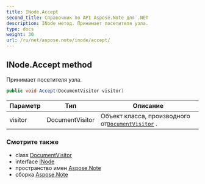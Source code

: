 ```yaml
---
title: INode.Accept
second_title: Справочник по API Aspose.Note для .NET
description: INode метод. Принимает посетителя узла.
type: docs
weight: 30
url: /ru/net/aspose.note/inode/accept/
---
```

## INode.Accept method

Принимает посетителя узла.

```csharp
public void Accept(DocumentVisitor visitor)
```

| Параметр | Тип | Описание |
| --- | --- | --- |
| visitor | DocumentVisitor | Объект класса, производного от[`DocumentVisitor`](../../documentvisitor/) . |

### Смотрите также

* class [DocumentVisitor](../../documentvisitor/)
* interface [INode](../)
* пространство имен [Aspose.Note](../../inode/)
* сборка [Aspose.Note](../../../)


